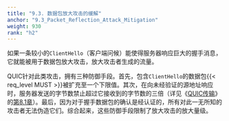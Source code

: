 ```yaml
---
title: "9.3. 数据包放大攻击的缓解"
anchor: "9.3_Packet_Reflection_Attack_Mitigation"
weight: 930
rank: "h2"
---
```


如果一条较小的`ClientHello`（客户端问候）能使得服务器响应巨大的握手消息，它就能被用于数据包放大攻击，放大攻击者生成的流量。

QUIC针对此类攻击，拥有三种防御手段。首先，包含`ClientHello`的数据包{{< req_level MUST >}}被扩充至一个下限值。其次，在向未经验证的源地址响应时，服务器发送的字节数禁止超过它接收到的字节数的三倍（详见《[QUIC传输](../RFC9000_Chinese_Simplified)》的[第8.1章](../RFC9000_Chinese_Simplified/#8.1_Address_Validation_during_Connection_Establishment)）。最后，因为对于握手数据包的确认是经认证的，所有对此一无所知的攻击者无法伪造它们。综合起来，这些防御手段限制了放大攻击的放大量级。
